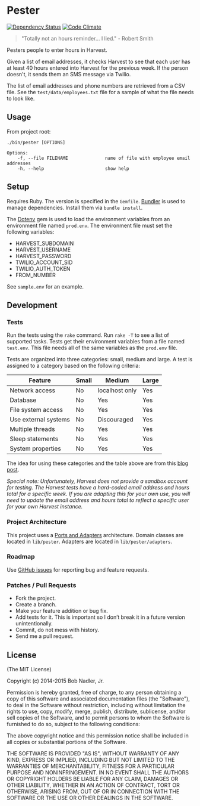 # Pester
[![Dependency Status](https://gemnasium.com/bnadlerjr/pester.png)](https://gemnasium.com/bnadlerjr/pester)
[![Code Climate](https://codeclimate.com/github/bnadlerjr/pester.png)](https://codeclimate.com/github/bnadlerjr/pester)

> "Totally not an hours reminder... I lied." - Robert Smith

Pesters people to enter hours in Harvest.

Given a list of email addresses, it checks Harvest to see that each user has at least 40 hours entered into Harvest for the previous week. If the person doesn't, it sends them an SMS message via Twilio.

The list of email addresses and phone numbers are retrieved from a CSV file. See the `test/data/employees.txt` file for a sample of what the file needs to look like.

## Usage

From project root:

```
./bin/pester [OPTIONS]

Options:
    -f, --file FILENAME              name of file with employee email addresses
    -h, --help                       show help
```

## Setup
Requires Ruby. The version is specified in the `Gemfile`. [Bundler](http://bundler.io/) is used to manage dependencies. Install them via `bundle install`.

The [Dotenv](https://github.com/bkeepers/dotenv) gem is used to load the environment variables from an environment file named `prod.env`. The environment file must set the following variables:
* HARVEST_SUBDOMAIN
* HARVEST_USERNAME
* HARVEST_PASSWORD
* TWILIO_ACCOUNT_SID
* TWILIO_AUTH_TOKEN
* FROM_NUMBER

See `sample.env` for an example.

## Development

### Tests
Run the tests using the `rake` command. Run `rake -T` to see a list of supported tasks. Tests get their environment variables from a file named `test.env`. This file needs all of the same variables as the `prod.env` file.

Tests are organized into three categories: small, medium and large. A test is assigned to a category based on the following criteria:

| Feature              | Small | Medium         | Large |
| -------------------- | ----- | -------------- | ----- |
| Network access       | No    | localhost only | Yes   |
| Database             | No    | Yes            | Yes   |
| File system access   | No    | Yes            | Yes   |
| Use external systems | No    | Discouraged    | Yes   |
| Multiple threads     | No    | Yes            | Yes   |
| Sleep statements     | No    | Yes            | Yes   |
| System properties    | No    | Yes            | Yes   |

The idea for using these categories and the table above are from this [blog post](http://googletesting.blogspot.com/2010/12/test-sizes.html).

*Special note:
Unfortunately, Harvest does not provide a sandbox account for testing. The Harvest tests have a hard-coded email address and hours total for a specific week. If you are adapting this for your own use, you will need to update the email address and hours total to reflect a specific user for your own Harvest instance.*

### Project Architecture
This project uses a [Ports and Adapters](http://alistair.cockburn.us/Hexagonal+architecture) architecture. Domain classes are located in `lib/pester`. Adapters are located in `lib/pester/adapters`.

### Roadmap

Use [GitHub issues](http://github.com/bnadlerjr/pester/issues) for reporting bug and feature requests.

### Patches / Pull Requests
* Fork the project.
* Create a branch.
* Make your feature addition or bug fix.
* Add tests for it. This is important so I don’t break it in a future version unintentionally.
* Commit, do not mess with history.
* Send me a pull request.

## License
(The MIT License)

Copyright (c) 2014-2015 Bob Nadler, Jr.

Permission is hereby granted, free of charge, to any person obtaining a copy of this software and associated documentation files (the "Software"), to deal in the Software without restriction, including without limitation the rights to use, copy, modify, merge, publish, distribute, sublicense, and/or sell copies of the Software, and to permit persons to whom the Software is furnished to do so, subject to the following conditions:

The above copyright notice and this permission notice shall be included in all copies or substantial portions of the Software.

THE SOFTWARE IS PROVIDED "AS IS", WITHOUT WARRANTY OF ANY KIND, EXPRESS OR IMPLIED, INCLUDING BUT NOT LIMITED TO THE WARRANTIES OF MERCHANTABILITY, FITNESS FOR A PARTICULAR PURPOSE AND NONINFRINGEMENT. IN NO EVENT SHALL THE AUTHORS OR COPYRIGHT HOLDERS BE LIABLE FOR ANY CLAIM, DAMAGES OR OTHER LIABILITY, WHETHER IN AN ACTION OF CONTRACT, TORT OR OTHERWISE, ARISING FROM, OUT OF OR IN CONNECTION WITH THE SOFTWARE OR THE USE OR OTHER DEALINGS IN THE SOFTWARE.
